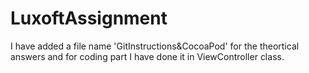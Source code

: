 # LuxoftAssignment

I have added a file name 'GitInstructions&CocoaPod' for the theortical answers and for coding part I have done it in ViewController class.
